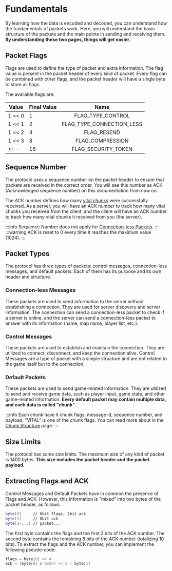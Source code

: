 # Fundamentals

By learning how the data is encoded and decoded, you can understand how the fundamentals of packets work. Here, you will understand the basic structure of the packets and the main points in sending and receiving them. **By understanding these two pages, things will get easier.**

## Packet Flags

Flags are used to define the type of packet and extra information. The flag value is present in the packet header of every kind of packet. Every flag can be combined with other flags, and the packet header will have a single byte to store all flags.

The available flags are:

| Value    | Final Value | Name                      |
| -------- | ----------- | :-----------------------: |
| 1 << 0   | 1           | FLAG_TYPE_CONTROL         | 
| 1 << 1   | 2           | FLAG_TYPE_CONNECTION_LESS |
| 1 << 2   | 4           | FLAG_RESEND               |
| 1 << 3   | 8           | FLAG_COMPRESSION          |
<!-- | 16       | FLAG_SECURITY_TOKEN       | -->

## Sequence Number

The protocol uses a sequence number on the packet header to ensure that packets are received in the correct order. You will see this number as ACK (Acknowledged sequence number) on this documentation from now on.

The ACK number defines how many [vital chunks](#default-packets) were successfully received. As a server, you will have an ACK number to track how many vital chunks you received from the client, and the client will have an ACK number to track how many vital chunks it received from you (the server).

:::info
Sequence Number does not apply for [Connection-less Packets](#connection-less-messages).
:::
:::warning
ACK is reset to 0 every time it reaches the maximum value (1024).
:::

<!-- ## Security Token

Every game related packet has a packet header with a security token field. When the client sends the first packet to connect to the server, the serve will send a response with a new generated security token. From now on, **the client and the server** will use this security token to send and receive packets. This token is used to prevent spoofing attacks.

The security token is a 4-byte value randomly generated. You can just generate 4 random bytes, or 4 random numbers from 0 to 255 and encode them later.

:::info
Security token does not apply for [Connection-less Packets](#connection-less-messages).
::: -->


## Packet Types

The protocol has three types of packets: control messages, connection-less messages, and default packets. Each of them has its purpose and its own header and structure.

### Connection-less Messages

These packets are used to send information to the server without establishing a connection. They are used for server discovery and server information. The connection can send a connection-less packet to check if a server is online, and the server can send a connection-less packet to answer with its information (name, map name, player list, etc.).

### Control Messages

These packets are used to establish and maintain the connection. They are utilized to connect, disconnect, and keep the connection alive. Control Messages are a type of packet with a simple structure and are not related to the game itself but to the connection.

### Default Packets

These packets are used to send game-related information. They are utilized to send and receive game data, such as player input, game state, and other game-related information. **Every default packet may contain multiple data, and each data is called "chunk".**

:::info
Each chunk have it chunk flags, message id, sequence number, and payload. "VITAL" is one of the chunk flags. You can read more about in the [Chunk Structure](./chunks/chunk-structure.md) page.
:::

## Size Limits

The protocol has some size limits. The maximum size of any kind of packet is 1400 bytes. **This size includes the packet header and the packet payload.**

## Extracting Flags and ACK

Control Messages and Default Packets have in common the presence of Flags and ACK. However, this information is "mixed" into two bytes of the packet header, as follows:

```sh
byte[0]     // 6bit flags, 2bit ack
byte[1]     // 8bit ack
byte[2-...] // packet...
```

The first byte contains the flags and the first 2 bits of the ACK number. The second byte contains the remaining 8 bits of the ACK number (totalizing 10 bits). To extract the flags and the ACK number, you can implement the following pseudo-code:

```c
flags = byte[0] >> 4
ack = (byte[0] & 0x0F) << 8 | byte[1]
```